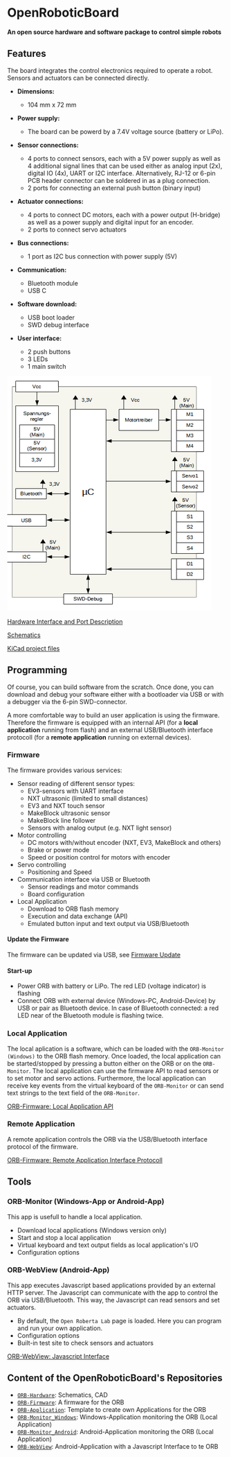 # OpenRoboticBoard
**An open source hardware and software package to control simple robots**

## Features

The board integrates the control electronics required to operate a robot. Sensors and actuators can be connected directly.

* **Dimensions:**
  * 104 mm x 72 mm

* **Power supply:**
  * The board can be powerd by a 7.4V voltage source (battery or LiPo).

* **Sensor connections:**
  * 4 ports to connect sensors, each with a 5V power supply as well as 4 additional signal lines that can be used either as analog input (2x), digital IO (4x), UART or I2C interface. Alternatively, RJ-12 or 6-pin PCB header connector can be soldered in as a plug connection.
  * 2 ports for connecting an external push button (binary input)

* **Actuator connections:**
  * 4 ports to connect DC motors, each with a power output (H-bridge) as well as a power supply and digital input for an encoder.
  * 2 ports to connect servo actuators

* **Bus connections:**
  * 1 port as I2C bus connection with power supply (5V)

* **Communication:**
  * Bluetooth module
  * USB C

* **Software download:**
  * USB boot loader
  * SWD debug interface

* **User interface:**
  * 2 push buttons
  * 3 LEDs
  * 1 main switch

![Board Overview](https://github.com/ThBreuer/ORB-Hardware/blob/main/Ver-01.xx/Doc/Hardware-Overview.png)

[Hardware Interface and Port Description](https://github.com/ThBreuer/ORB-Hardware/blob/main/Ver-01.xx/Doc/Hardware-InterfaceSpezifikation.pdf)

[Schematics](https://github.com/ThBreuer/ORB-Hardware/blob/main/Ver-01.xx/Doc/Schematics.pdf)

[KiCad project files](https://github.com/ThBreuer/ORB-Hardware/blob/main/Ver-01.xx/KiCad)

## Programming
Of course, you can build software from the scratch. Once done, you can download and debug your software either with a bootloader via USB or with a debugger via the 6-pin SWD-connector.

A more comfortable way to build an user application is using the firmware. Therefore the firmware is equipped with an internal API (for a **local application** running from flash) and an external USB/Bluetooth interface protocoll (for a **remote application** running on external devices).

### Firmware
The firmware provides various services:
* Sensor reading of different sensor types:
  * EV3-sensors with UART interface
  * NXT ultrasonic (limited to small distances)
  * EV3 and NXT touch sensor
  * MakeBlock ultrasonic sensor
  * MakeBlock line follower
  * Sensors with analog output (e.g. NXT light sensor)
* Motor controlling 
  * DC motors with/without encoder (NXT, EV3, MakeBlock and others)
  * Brake or power mode
  * Speed or position control for motors with encoder
* Servo controlling
  * Positioning and Speed
* Communication interface via USB or Bluetooth
  * Sensor readings and motor commands
  * Board configuration
* Local Application
  * Download to ORB flash memory
  * Execution and data exchange (API)
  * Emulated button input and text output via USB/Bluetooth

#### Update the Firmware
The firmware can be updated via USB, see [Firmware Update](???)

#### Start-up
* Power ORB with battery or LiPo. The red LED (voltage indicator) is flashing
* Connect ORB with external device (Windows-PC, Android-Device) by USB or pair as Bluetooth device. In case of Bluetooth connected: a red LED near of the Bluetooth module is flashing twice.

### Local Application
The local aplication is a software, which can be loaded with the `ORB-Monitor (Windows)` to the ORB flash memory. Once loaded, the local application can be started/stopped by pressing a button either on the ORB or on the `ORB-Monitor`.
The local application can use the firmware API to read sensors or to set motor and servo actions. Furthermore, the local application can receive key events from the virtual keyboard of the `ORB-Monitor` or can send text strings to the text field of the `ORB-Monitor`.

[ORB-Firmware: Local Application API]()

### Remote Application
A remote application controls the ORB via the USB/Bluetooth interface protocol of the firmware. 

[ORB-Firmware: Remote Application Interface Protocoll]()

## Tools

### ORB-Monitor (Windows-App or Android-App)
This app is usefull to handle a local application.

* Download local applications (Windows version only)
* Start and stop a local application
* Virtual keyboard and text output fields as local application's I/O 
* Configuration options

### ORB-WebView (Android-App)
This app executes Javascript based applications provided by an external HTTP server. The Javascript can communicate with the app to control the ORB via USB/Bluetooth. This way, the Javascript can read sensors and set actuators.

* By default, the `Open Roberta Lab` page is loaded. Here you can program and run your own application.
* Configuration options
* Built-in test site to check sensors and actuators

[ORB-WebView: Javascript Interface]()

## Content of the OpenRoboticBoard's Repositories

* [`ORB-Hardware`](https://github.com/ThBreuer/ORB-Hardware): Schematics, CAD
* [`ORB-Firmware`](https://github.com/ThBreuer): A firmware for the ORB
* [`ORB-Application`](https://github.com/ThBreuer): Template to create own Applications for the ORB
* [`ORB-Monitor_Windows`](https://github.com/ThBreuer): Windows-Application monitoring the ORB (Local Application) 
* [`ORB-Monitor_Android`](https://github.com/ThBreuer): Android-Application monitoring the ORB (Local Application)
* [`ORB-WebView`](https://github.com/ThBreuer): Android-Application with a Javascript Interface to te ORB
